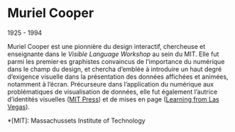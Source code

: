 # Muriel Cooper

1925 - 1994

Muriel Cooper est une pionnière du design interactif, chercheuse et enseignante dans le _Visible Language Workshop_ au sein du MIT. Elle fut parmi les premier·es graphistes convaincus de l’importance du numérique dans le champ du design, et chercha d’emblée à introduire un haut degré d’exigence visuelle dans la présentation des données affichées et animées, notamment à l’écran. Précurseure dans l’application du numérique aux problématiques de visualisation de données, elle fut également l’autrice d’identités visuelles ([MIT Press](https://mitpress.mit.edu/)) et de mises en page ([Learning from Las Vegas](https://www.designobserver.com/feature/ilearning-from-las-vegas-i-the-book-that-still-takes-my-breath-away/2197)).

*[MIT]: Massachussets Institute of Technology